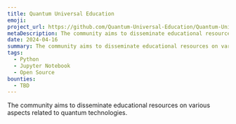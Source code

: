 ```yaml
---
title: Quantum Universal Education
emoji: 
project_url: https://github.com/Quantum-Universal-Education/Quantum-Universal-Education.github.io
metaDescription: The community aims to disseminate educational resources on various aspects related to quantum technologies.
date: 2024-04-16
summary: The community aims to disseminate educational resources on various aspects related to quantum technologies.
tags:
  - Python
  - Jupyter Notebook
  - Open Source
bounties:
  - TBD
---
```


The community aims to disseminate educational resources on various aspects related to quantum technologies.
